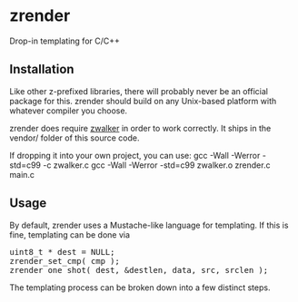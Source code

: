# zrender

Drop-in templating for C/C++


## Installation

Like other z-prefixed libraries, there will probably never be an official package for this.   zrender should build on any Unix-based platform with whatever compiler you choose.

zrender does require <a href="https://github.com/zaiah-dj/zwalker">zwalker</a> in order to work correctly.  It ships in the vendor/ folder of this source code. 

If dropping it into your own project, you can use:
	gcc -Wall -Werror -std=c99 -c zwalker.c
	gcc -Wall -Werror -std=c99 zwalker.o zrender.c main.c


## Usage

By default, zrender uses a Mustache-like language for templating.   If this is fine, templating can be done via
<pre>
uint8_t * dest = NULL;
zrender_set_cmp( cmp );
zrender_one_shot( dest, &destlen, data, src, srclen );
</pre>

The templating process can be broken down into a few distinct steps.  


